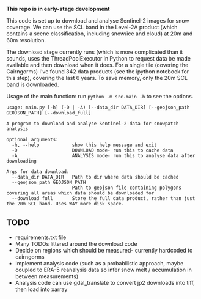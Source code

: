 **This repo is in early-stage development**

This code is set up to download and analyse Sentinel-2 images for snow coverage. We can use the SCL band in the Level-2A product (which contains a scene classification, including snow/ice and cloud) at 20m and 60m resolution.

The download stage currently runs (which is more complicated than it sounds, uses the ThreadPoolExecutor in Python to request data be made available and then download when it does. For a single tile (covering the Cairngorms) I've found 342 data products (see the ipython notebook for this step), covering the last 6 years. To save memory, only the 20m SCL band is downloaded.

Usage of the main function: run `python -m src.main -h` to see the options.

	usage: main.py [-h] (-D | -A) [--data_dir DATA_DIR] [--geojson_path GEOJSON_PATH] [--download_full]
	
	A program to download and analyse Sentinel-2 data for snowpatch analysis
	
	optional arguments:
	  -h, --help            show this help message and exit
	  -D                    DOWNLOAD mode- run this to cache data
	  -A                    ANALYSIS mode- run this to analyse data after downloading
	
	Args for data download:
	  --data_dir DATA_DIR   Path to dir where data should be cached
	  --geojson_path GEOJSON_PATH
	                        Path to geojson file containing polygons covering all areas which data should be downloaded for
	  --download_full       Store the full data product, rather than just the 20m SCL band. Uses WAY more disk space.



TODO
----

 - requirements.txt file
 - Many TODOs littered around the download code
 - Decide on regions which should be measured- currently hardcoded to cairngorms
 - Implement analysis code (such as a probabilistic approach, maybe coupled to ERA-5 reanalysis data so infer snow melt / accumulation in between measurements)
  - Analysis code can use gdal_translate to convert jp2 downloads into tiff, then load into xarray
